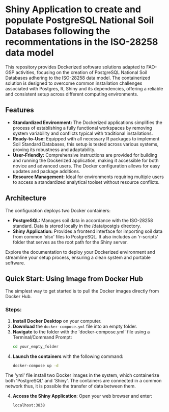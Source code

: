 # Shiny Application to create and populate PostgreSQL National Soil Databases following the recommentations in the ISO-28258 data model

This repository provides Dockerized software solutions adapted to FAO-GSP activities, focusing on the creation of PostgreSQL National Soil Databases adhering to the ISO-28258 data model. The containerized solution is designed to overcome common installation challenges associated with Postgres, R, Shiny and its dependencies, offering a reliable and consistent setup across different computing environments.

## Features
- **Standardized Environment:** The Dockerized applications simplifies the process of establishing a fully functional workspaces by removing system variability and conflicts typical with traditional installations.
- **Ready-to-Use:** Equipped with all necessary R packages to implement Soil Standard Databases, this setup is tested across various systems, proving its robustness and adaptability.
- **User-Friendly:** Comprehensive instructions are provided for building and running the Dockerized application, making it accessible for both novice and advanced users. The Docker configuration allows for easy updates and package additions.
- **Resource Management:** Ideal for environments requiring multiple users to access a standardized analytical toolset without resource conflicts.

## Architecture
The configuration deploys two Docker containers:

- **PostgreSQL:** Manages soil data in accordance with the ISO-28258 standard. Data is stored locally in the /data/postgis directory.
- **Shiny Application:** Provides a frontend interface for importing soil data from common 'xlsx' files to PostgreSQL. It also includes an 'r-scripts' folder that serves as the root path for the Shiny server.

Explore the documentation to deploy your Dockerized environment and streamline your setup process, ensuring a clean system and portable software.


## Quick Start: Using Image from Docker Hub

The simplest way to get started is to pull the Docker images directly from Docker Hub.

### Steps:
1. **Install Docker Desktop** on your computer.
2. **Download** the `docker-compose.yml` file into an empty folder.
3. **Navigate** to the folder with the 'docker-compose.yml' file using a Terminal/Command Prompt:   
   ```bash
   cd your_empty_folder
3. **Launch the containers** with the following command:
   ```bash
   docker-compose up -d

The 'yml' file install two Docker images in the system, which containerize both 'PostgreSQL' and 'Shiny'. The containers are connected in a common network thus, it is possible the transfer of data between them. 

4. **Access the Shiny Application**: Open your web browser and enter:
    ```bash
    localhost:3838

